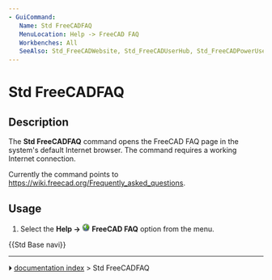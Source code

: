 ```yaml
---
- GuiCommand:
   Name: Std FreeCADFAQ
   MenuLocation: Help -> FreeCAD FAQ
   Workbenches: All
   SeeAlso: Std_FreeCADWebsite, Std_FreeCADUserHub, Std_FreeCADPowerUserHub, Std_FreeCADForum
---
```


# Std FreeCADFAQ

## Description

The **Std FreeCADFAQ** command opens the FreeCAD FAQ page in the system\'s default Internet browser. The command requires a working Internet connection.

Currently the command points to [<https://wiki.freecad.org/Frequently_asked_questions>](https://wiki.freecad.org/Frequently_asked_questions).

## Usage

1.  Select the **Help → <img src="images/Std_FreeCADFAQ.svg" width=16px> FreeCAD FAQ** option from the menu.




 {{Std Base navi}}



---
⏵ [documentation index](../README.md) > Std FreeCADFAQ
